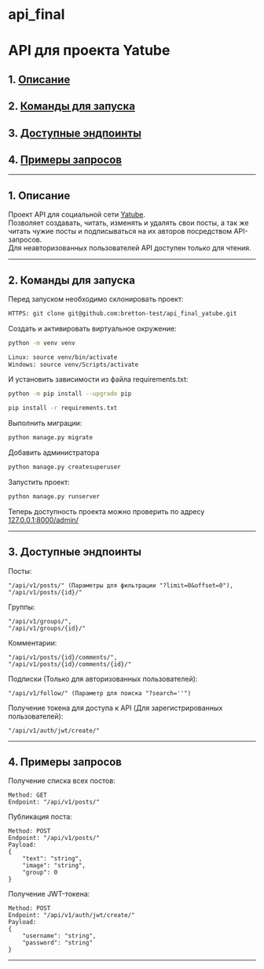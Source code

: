 # api_final
# API для проекта Yatube

## 1. [Описание](#1)
## 2. [Команды для запуска](#2)
## 3. [Доступные эндпоинты](#3)
## 4. [Примеры запросов](#4)


---
## 1. Описание <a id=1></a>

Проект API для социальной сети [Yatube](https://github.com/bretton-test/api_final_yatube).  
Позволяет создавать, читать, изменять и удалять свои посты, а так же читать чужие посты и подписываться на их авторов посредством API-запросов.  
Для неавторизованных пользователей API доступен только для чтения.

---
## 2. Команды для запуска <a id=2></a>

Перед запуском необходимо склонировать проект:
```bash
HTTPS: git clone git@github.com:bretton-test/api_final_yatube.git
```

Cоздать и активировать виртуальное окружение:
```bash
python -m venv venv
```
```bash
Linux: source venv/bin/activate
Windows: source venv/Scripts/activate
```

И установить зависимости из файла requirements.txt:
```bash
python -m pip install --upgrade pip
```
```bash
pip install -r requirements.txt
```

Выполнить миграции:
```bash
python manage.py migrate
```
Добавить администратора
```bash
python manage.py createsuperuser
```

Запустить проект:
```bash
python manage.py runserver
```


Теперь доступность проекта можно проверить по адресу [127.0.0.1:8000/admin/](http://127.0.0.1:8000/admin/)

---
## 3. Доступные эндпоинты <a id=3></a>

Посты:
```
"/api/v1/posts/" (Параметры для фильтрации "?limit=0&offset=0"),
"/api/v1/posts/{id}/"
```

Группы:
```
"/api/v1/groups/",
"/api/v1/groups/{id}/"
```

Комментарии:
```
"/api/v1/posts/{id}/comments/",
"/api/v1/posts/{id}/comments/{id}/"
```

Подписки (Только для авторизованных пользователей):
```
"/api/v1/follow/" (Параметр для поиска "?search=''")
```

Получение токена для доступа к API (Для зарегистрированных пользователей):
```
"/api/v1/auth/jwt/create/"
```

---
## 4. Примеры запросов <a id=4></a>

Получение списка всех постов:
```
Method: GET
Endpoint: "/api/v1/posts/"
```

Публикация поста:
```
Method: POST
Endpoint: "/api/v1/posts/"
Payload:
{
    "text": "string",
    "image": "string",
    "group": 0
}
```

Получение JWT-токена:
```
Method: POST
Endpoint: "/api/v1/auth/jwt/create/"
Payload:
{
    "username": "string",
    "password": "string"
}
```

---